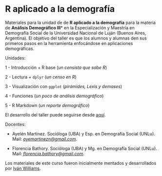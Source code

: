 # R aplicado a la demografía

Materiales para la unidad de de **R aplicado a la demografía** para la materia de **Análisis Demográfico III*** en la Especialización y Maestría en Demografía Social de la Universidad Nacional de Luján (Buenos Aires, Argentina). El objetivo del taller es que los alumnos y alumnas den sus primeros pasos en la herramienta enfocándose en aplicaciones demográficas. 

Unidades:

1 - Introducción + R base (*un censista que sabe R*)

2 - Lectura + `dplyr` (*un censo en R*)

3 - Visualización con `ggplot` (*pirámides, Lexis y demases*)

4 - Funciones (*un poco de análisis demográfico*)

5 - R Markdown (*un reporte demográfico*)

El desarrollo del taller puede seguirse desde [aquí](https://ivanwilli.github.io/TallerDemoR/).

Docentes:

- Ayelén Martinez. Socióloga (UBA) y Esp. en Demografía Social (UNLu). Mail: *ayemartinezn@gmail.com*.

- Florencia Bathory. Socióloga (UBA) y Mg. en Demografía Social (UNLu). Mail: *florencia.bathory@gmail.com*.

Los materiales de este curso fueron inicialmente mentados y desarrollados por [Iván Williams](https://github.com/IvanWilli).
